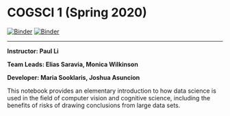 # COGSCI 1 (Spring 2020)

[![Binder](https://mybinder.org/badge.svg)](https://mybinder.org/v2/gh/ds-modules/COGSCI-1/master)
[![Binder](https://img.shields.io/badge/Launch-UCB%20Datahub-blue.svg)](https://datahub.berkeley.edu/hub/user-redirect/git-pull?repo=https%3A%2F%2Fgithub.com%2Fds-modules%2FCOGSCI-1&urlpath=tree%2FCOGSCI-1%2Fcogsci1_notebook.ipynb)


-----
**Instructor: Paul Li**

**Team Leads: Elias Saravia, Monica Wilkinson**

**Developer: Maria Sooklaris, Joshua Asuncion**

This notebook provides an elementary introduction to how data science is used in the field of computer vision and cognitive science, including the benefits of risks of drawing conclusions from large data sets.
